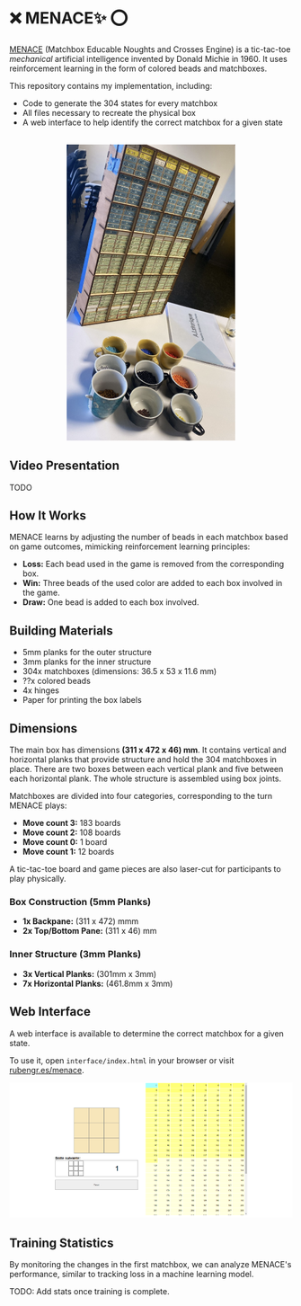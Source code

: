 # ❌ MENACE✨ ⭕


[MENACE](https://en.wikipedia.org/wiki/Matchbox_Educable_Noughts_and_Crosses_Engine) (Matchbox Educable Noughts and Crosses Engine) is a tic-tac-toe *mechanical* artificial intelligence invented by Donald Michie in 1960. It uses reinforcement learning in the form of colored beads and matchboxes.

This repository contains my implementation, including:
- Code to generate the 304 states for every matchbox
- All files necessary to recreate the physical box
- A web interface to help identify the correct matchbox for a given state

<br>
<center>
<img src="media/menca_photo.png" alt="Image" width="300"/>
</center>

## Video Presentation
TODO

## How It Works
MENACE learns by adjusting the number of beads in each matchbox based on game outcomes, mimicking reinforcement learning principles:
- **Loss:** Each bead used in the game is removed from the corresponding box.
- **Win:** Three beads of the used color are added to each box involved in the game.
- **Draw:** One bead is added to each box involved.

## Building Materials
- 5mm planks for the outer structure
- 3mm planks for the inner structure
- 304x matchboxes (dimensions: 36.5 x 53 x 11.6 mm)
- ??x colored beads
- 4x hinges
- Paper for printing the box labels

## Dimensions
The main box has dimensions **(311 x 472 x 46) mm**. It contains vertical and horizontal planks that provide structure and hold the 304 matchboxes in place. There are two boxes between each vertical plank and five between each horizontal plank. The whole structure is assembled using box joints.

Matchboxes are divided into four categories, corresponding to the turn MENACE plays:
- **Move count 3:** 183 boards
- **Move count 2:** 108 boards
- **Move count 0:** 1 board
- **Move count 1:** 12 boards

A tic-tac-toe board and game pieces are also laser-cut for participants to play physically.

### Box Construction (5mm Planks)
- **1x Backpane:** (311 x 472) mmm
- **2x Top/Bottom Pane:** (311 x 46) mm

### Inner Structure (3mm Planks)
- **3x Vertical Planks:** (301mm x 3mm)
- **7x Horizontal Planks:** (461.8mm x 3mm)

## Web Interface
A web interface is available to determine the correct matchbox for a given state.

To use it, open `interface/index.html` in your browser or visit [rubengr.es/menace](https://rubengr.es/menace).

<center>
<img src="media/menca_ui.png" alt="Web UI of the helper"/>
</center>

## Training Statistics
By monitoring the changes in the first matchbox, we can analyze MENACE's performance, similar to tracking loss in a machine learning model.

TODO: Add stats once training is complete.

